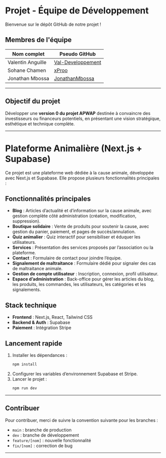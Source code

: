 # Projet - Équipe de Développement

Bienvenue sur le dépôt GitHub de notre projet !  

## Membres de l'équipe

| Nom complet         | Pseudo GitHub                     |
|---------------------|------------------------------------|
| Valentin Anguille   | [Val-Developpement](https://github.com/Val-Developpement) |
| Sohane Chamen       | [xProo](https://github.com/xProo) |
| Jonathan Mbossa     | [JonathanMbossa](https://github.com/JonathanMbossa) |

---

## Objectif du projet

Développer une **version 0 du projet APWAP** destinée à convaincre des investisseurs ou financeurs potentiels, en présentant une vision stratégique, esthétique et technique complète.

---

# Plateforme Animalière (Next.js + Supabase)

Ce projet est une plateforme web dédiée à la cause animale, développée avec Next.js et Supabase. Elle propose plusieurs fonctionnalités principales :

## Fonctionnalités principales

- **Blog** : Articles d’actualité et d’information sur la cause animale, avec gestion complète côté administration (création, modification, suppression).
- **Boutique solidaire** : Vente de produits pour soutenir la cause, avec gestion du panier, paiement, et pages de succès/annulation.
- **Quiz animalier** : Quiz interactif pour sensibiliser et éduquer les utilisateurs.
- **Services** : Présentation des services proposés par l’association ou la plateforme.
- **Contact** : Formulaire de contact pour joindre l’équipe.
- **Signalement de maltraitance** : Formulaire dédié pour signaler des cas de maltraitance animale.
- **Gestion de compte utilisateur** : Inscription, connexion, profil utilisateur.
- **Espace d’administration** : Back-office pour gérer les articles du blog, les produits, les commandes, les utilisateurs, les catégories et les signalements.

## Stack technique

- **Frontend** : Next.js, React, Tailwind CSS
- **Backend & Auth** : Supabase
- **Paiement** : Intégration Stripe

## Lancement rapide

1. Installer les dépendances :
   ```bash
   npm install
   ```
2. Configurer les variables d’environnement Supabase et Stripe.
3. Lancer le projet :
   ```bash
   npm run dev
   ```
---

## Contribuer

Pour contribuer, merci de suivre la convention suivante pour les branches :
- `main` : branche de production
- `dev` : branche de développement
- `feature/[nom]` : nouvelle fonctionnalité
- `fix/[nom]` : correction de bug

---

